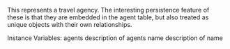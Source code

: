 This represents a travel agency. The interesting persistence feature of these is that they are embedded in the agent table, but also treated as unique objects with their own relationships.

Instance Variables:
	agents	<Collection of: GlorpTravelAgent>	description of agents
	name	<String>	description of name

